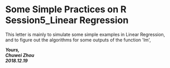 # Some Simple Practices on R Session5_Linear Regression              
This letter is mainly to simulate some simple examples in Linear Regression, and to figure out the algorithms for some outputs of the function 'lm',    
       




                    
**_Yours,_**                         
**_Chuwei Zhou_**                 
**_2018.12.19_**                     
 

       
